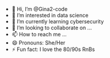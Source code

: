 - 👋 Hi, I’m @Gina2-code
- 👀 I’m interested in data science
- 🌱 I’m currently learning cybersecurity
- 💞️ I’m looking to collaborate on ...
- 📫 How to reach me ...
- 😄 Pronouns: She/Her
- ⚡ Fun fact: I love the 80/90s RnBs

<!---
Gina2-code/Gina2-code is a ✨ special ✨ repository because its `README.md` (this file) appears on your GitHub profile.
You can click the Preview link to take a look at your changes.
--->
